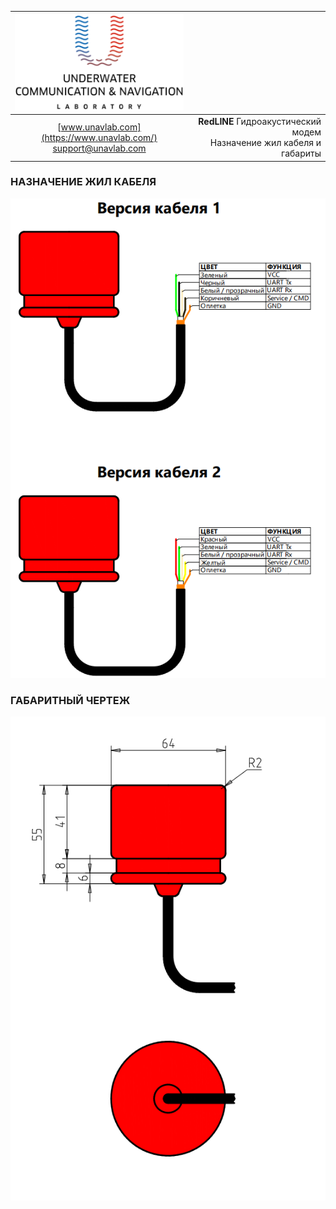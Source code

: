 | ![logo](/documentation/sm_logo.png) |  |
| :---: | ---: |
| [www.unavlab.com](https://www.unavlab.com/) <br/> [support@unavlab.com](mailto:support@unavlab.com) | **RedLINE** Гидроакустический модем <br/> Назначение жил кабеля и габариты |

<div style="page-break-after: always;"></div>

### НАЗНАЧЕНИЕ ЖИЛ КАБЕЛЯ
![RedLINE_wiring_diagram](/documentation/RedLINE_wiring_diagram_ru.png)
<div style="page-break-after: always;"></div>

### ГАБАРИТНЫЙ ЧЕРТЕЖ
![RedLINE_drawing](/documentation/RedLINE_drawings.png)
<div style="page-break-after: always;"></div>


